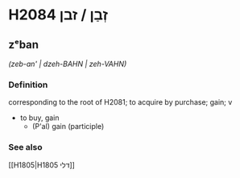 # H2084 זְבַן / זבן

## zᵉban

_(zeb-an' | dzeh-BAHN | zeh-VAHN)_

### Definition

corresponding to the root of H2081; to acquire by purchase; gain; v

- to buy, gain
  - (P'al) gain (participle)

### See also

[[H1805|H1805 דלי]]
